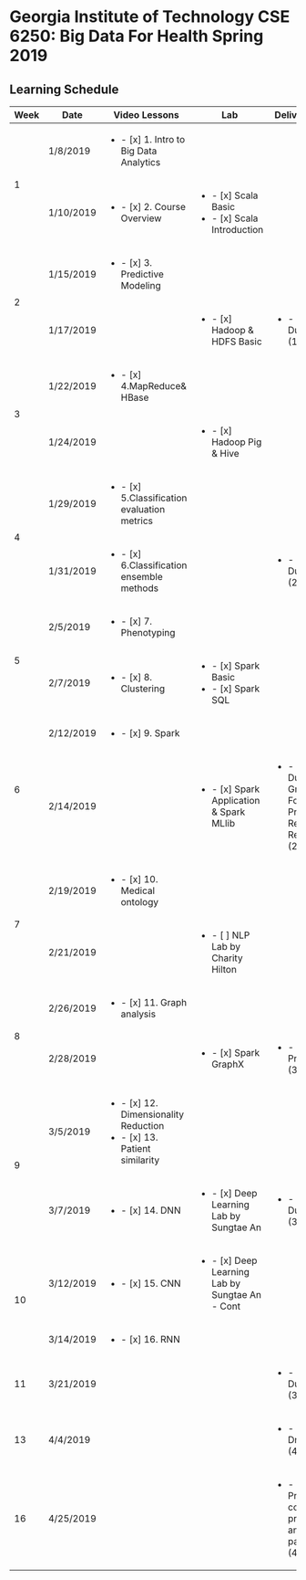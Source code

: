 # Georgia Institute of Technology CSE 6250: Big Data For Health Spring 2019

## Learning Schedule

<table>
    <thead>
        <tr>
            <th>Week</th>
            <th>Date</th>
            <th>Video Lessons</th>
            <th>Lab</th>
            <th>Deliverable Due</th>
            <th>Finished</th>
            <th>Notes</th>
        </tr>
    </thead>
    <tbody>
        <tr>
            <td rowspan=2>1</td>
            <td>1/8/2019</td>
            <td><ul><li>- [x] 1. Intro to Big Data Analytics</li></td>
            <td></td>
            <td></td>
            <td>1/28/2019</td>
            <td>  </td>
        </tr>
        <tr>
            <td>1/10/2019</td>
            <td><ul><li>- [x] 2. Course Overview</li></td>
            <td><ul><li>- [x] Scala Basic </li><li>- [x] Scala Introduction </li></td>
            <td></td>
            <td>1/29/2019</td>
            <td>  </td>
        </tr>
        <tr>
            <td rowspan=2>2</td>
            <td>1/15/2019</td>
            <td><ul><li>- [x] 3. Predictive Modeling</li></td>
            <td></td>
            <td></td>
            <td>1/30/2019</td>
            <td>  </td>
        </tr>
        <tr>
            <td>1/17/2019</td>
            <td></td>
            <td><ul><li>- [x] Hadoop & HDFS Basic</li></td>
            <td><ul><li>- [x] HW1 Due (1/20/2019)</li></td>
            <td>1/29/2019</td>
            <td>  </td>
        </tr>
        <tr>
            <td rowspan=2>3</td>
            <td>1/22/2019</td>
            <td><ul><li>- [x] 4.MapReduce& HBase</li></td>
            <td></td>
            <td></td>
            <td>1/30/2019</td>
            <td>Need to take notes</td>
        </tr>
        <tr>
            <td>1/24/2019</td>
            <td> </td>
            <td><ul><li>- [x] Hadoop Pig & Hive</li></td>
            <td></td>
            <td>1/31/2019</td>
            <td>Need to take notes</td>
        </tr>
        <tr>
            <td rowspan=2>4</td>
            <td>1/29/2019</td>
            <td><ul><li>- [x] 5.Classification evaluation metrics</li></td>
            <td></td>
            <td></td>
            <td>1/31/2019</td>
            <td>Need to take notes</td>
        </tr>
        <tr>
            <td>1/31/2019</td>
            <td><ul><li>- [x] 6.Classification ensemble methods</li></td>
            <td></td>
            <td><ul><li>- [x] HW2 Due (2/3/2019)</li></td>
            <td>2/3/2019</td>
            <td>Need to take notes</td>
        </tr>
        <tr>
            <td rowspan=2>5</td>
            <td>2/5/2019</td>
            <td><ul><li>- [x] 7. Phenotyping</li></td>
            <td></td>
            <td></td>
            <td>2/14/2019</td>
            <td>Need to take notes</td>
        </tr>
        <tr>
            <td>2/7/2019</td>
            <td><ul><li>- [x] 8. Clustering</li></td>
            <td><ul><li>- [x] Spark Basic </li><li>- [x] Spark SQL </li></td>
            <td></td>
            <td>2/16/2019</td>
            <td>Need to take notes</td>
        </tr>
        <tr>
            <td rowspan=2>6</td>
            <td>2/12/2019</td>
            <td><ul><li>- [x] 9. Spark</li></td>
            <td></td>
            <td></td>
            <td>2/14/2019</td>
            <td>Need to take notes</td>
        </tr>
        <tr>
            <td>2/14/2019</td>
            <td></td>
            <td><ul><li>- [x] Spark Application & Spark MLlib </li></td>
            <td><ul><li>- [x] HW3 Due & Project Group Formation & Project Requirements Release (2/17/2019)</li></td>
            <td>2/16/2019</td>
            <td>Need to take notes</td>
        </tr>
        <tr>
            <td rowspan=2>7</td>
            <td>2/19/2019</td>
            <td><ul><li>- [x] 10. Medical ontology</li></td>
            <td></td>
            <td></td>
            <td>2/25/2019</td>
            <td>Need to take notes</td>
        </tr>
        <tr>
            <td>2/21/2019</td>
            <td></td>
            <td><ul><li>- [ ] NLP Lab by Charity Hilton </li></td>
            <td></td>
            <td></td>
            <td>  </td>
        </tr>
        <tr>
            <td rowspan=2>8</td>
            <td>2/26/2019</td>
            <td><ul><li>- [x] 11. Graph analysis</li></td>
            <td></td>
            <td></td>
            <td>2/25/2019</td>
            <td>Need to take notes</td>
        </tr>
        <tr>
            <td>2/28/2019</td>
            <td></td>
            <td><ul><li>- [x] Spark GraphX </li></td>
            <td><ul><li>- [x] Project Proposal Due (3/3/2019)</li></td>
            <td>3/3/2019</td>
            <td>Need to take notes</td>
        </tr>
        <tr>
            <td rowspan=2>9</td>
            <td>3/5/2019</td>
            <td><ul><li>- [x] 12. Dimensionality Reduction </li><li>- [x] 13. Patient similarity</li></td>
            <td></td>
            <td></td>
            <td>3/9/2019</td>
            <td>Need to take notes</td>
        </tr>
        <tr>
            <td>3/7/2019</td>
            <td><ul><li>- [x] 14. DNN</li></td>
            <td><ul><li>- [x] Deep Learning Lab by Sungtae An </li></td>
            <td><ul><li>- [x] HW4 Due (3/10/2019)</li></td>
            <td>3/10/2019</td>
            <td>Need to take notes</td>
        </tr>
        <tr>
            <td rowspan=2>10</td>
            <td>3/12/2019</td>
            <td><ul><li>- [x] 15. CNN </li></td>
            <td><ul><li>- [x] Deep Learning Lab by Sungtae An - Cont</li></td>
            <td></td>
            <td></td>
            <td>3/23/2019</td>
        </tr>
        <tr>
            <td>3/14/2019</td>
            <td><ul><li>- [x] 16. RNN</li></td>
            <td></td>
            <td></td>
            <td></td>
            <td>3/23/2019</td>
        </tr>
        <tr>
            <td rowspan=1>11</td>
            <td>3/21/2019</td>
            <td></td>
            <td></td>
            <td><ul><li>- [ ] HW5 Due (3/24/2019)</li></td>
            <td></td>
            <td>  </td>
        </tr>
        <tr>
            <td rowspan=1>13</td>
            <td>4/4/2019</td>
            <td></td>
            <td></td>
            <td><ul><li>- [ ] Project Draft Due (4/7/2019)</li></td>
            <td></td>
            <td>  </td>
        </tr>
        <tr>
            <td rowspan=1>16</td>
            <td>4/25/2019</td>
            <td></td>
            <td></td>
            <td><ul><li>- [ ] Final Project with code, presentation, and the final paper (4/28/2019)</li></td>
            <td></td>
            <td>  </td>
        </tr>
   </tbody>     
</table>
